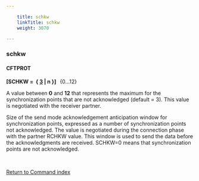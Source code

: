 ```yaml
---

    title: schkw
    linkTitle: schkw
    weight: 3070

---
```

<span id="schkw"></span>

### schkw

#### CFTPROT

****\[SCHKW =  {
<span style="text-decoration: underline;">3</span>
| n }\]   <span style="font-weight: normal;">{0...12}</span>****

A value between <span style="font-weight: bold;">****0****</span> and <span style="font-weight: bold;">****12****</span> that represents the maximum for the
synchronization points that are not acknowledged (default = 3). This value is negotiated
with the receiver partner.

Size of the send mode acknowledgement anticipation window for synchronization
points, expressed as a number of synchronization points not acknowledged.
The value is negotiated during the connection phase with the partner RCHKW
value. This window is used to send the data before the acknowledgments
are received. SCHKW=0 means that synchronization points are not acknowledged.

 

[Return to Command index](../../)
